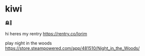 # kiwi
🪦🦴

hi heres my rentry https://rentry.co/lorim


play night in the woods https://store.steampowered.com/app/481510/Night_in_the_Woods/
